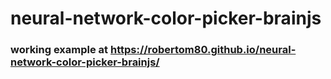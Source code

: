 # neural-network-color-picker-brainjs

### working example at https://robertom80.github.io/neural-network-color-picker-brainjs/
